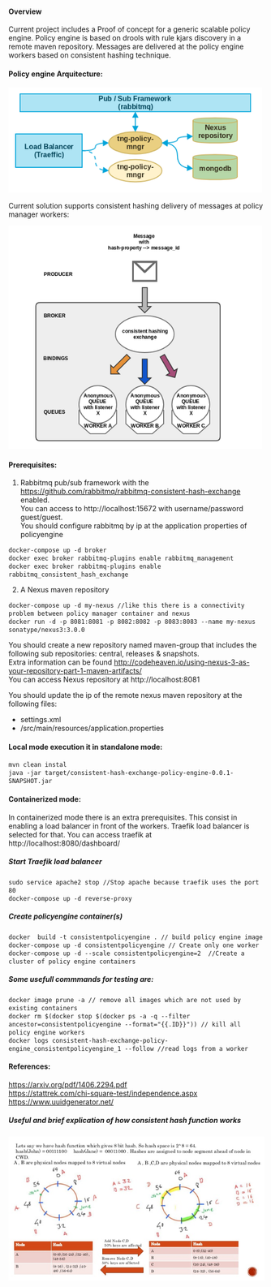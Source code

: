 #### Overview  

Current project includes a Proof of concept for a generic scalable policy engine.
Policy engine is based on drools with rule kjars discovery in a remote maven repository. 
Messages are delivered at the policy engine workers based on consistent hashing technique.

#### Policy engine Arquitecture:

<img src="/images/policyArchitecture.png" width="500">

Current solution supports consistent hashing delivery of messages at policy manager workers:  

<img src="/images/consistenhashingpolicymanager.png" width="500">

#### Prerequisites:
1. Rabbitmq pub/sub framework with the https://github.com/rabbitmq/rabbitmq-consistent-hash-exchange enabled.  
You can access to http://localhost:15672 with username/password guest/guest.  
You should configure rabbitmq by ip at the application properties of policyengine  
```
docker-compose up -d broker
docker exec broker rabbitmq-plugins enable rabbitmq_management
docker exec broker rabbitmq-plugins enable rabbitmq_consistent_hash_exchange
```
2. A Nexus maven repository  
```
docker-compose up -d my-nexus //like this there is a connectivity problem between policy manager container and nexus
docker run -d -p 8081:8081 -p 8082:8082 -p 8083:8083 --name my-nexus sonatype/nexus3:3.0.0
```
You should create a new repository named  maven-group that includes the following sub repositories: central, releases & snapshots.  
Extra information can be found http://codeheaven.io/using-nexus-3-as-your-repository-part-1-maven-artifacts/  
You can access Nexus repository at http://localhost:8081  

You should update the ip of the remote nexus maven repository at the following files:  

* settings.xml
* /src/main/resources/application.properties


#### Local mode execution it in standalone mode:
```
mvn clean instal 
java -jar target/consistent-hash-exchange-policy-engine-0.0.1-SNAPSHOT.jar 
```

#### Containerized mode:
In containerized  mode there is an extra prerequisites. This consist in enabling a load balancer in front of the workers. Traefik load balancer is selected for that. You can access traefik at http://localhost:8080/dashboard/    

##### Start Traefik load balancer
```
sudo service apache2 stop //Stop apache because traefik uses the port 80
docker-compose up -d reverse-proxy 
```

##### Create policyengine container(s)
```
docker  build -t consistentpolicyengine . // build policy engine image
docker-compose up -d consistentpolicyengine // Create only one worker
docker-compose up -d --scale consistentpolicyengine=2  //Create a cluster of policy engine containers
```

##### Some usefull commmands for testing are:  
```docker images //fetch all docker images  
docker image prune -a // remove all images which are not used by existing containers  
docker rm $(docker stop $(docker ps -a -q --filter ancestor=consistentpolicyengine --format="{{.ID}}")) // kill all policy engine workers
docker logs consistent-hash-exchange-policy-engine_consistentpolicyengine_1 --follow //read logs from a worker
```  

#### References:
https://arxiv.org/pdf/1406.2294.pdf  
https://stattrek.com/chi-square-test/independence.aspx  
https://www.uuidgenerator.net/  

##### Useful and brief explication of how consistent hash function works  
![HashingRing](/images/hashring.jpg)
